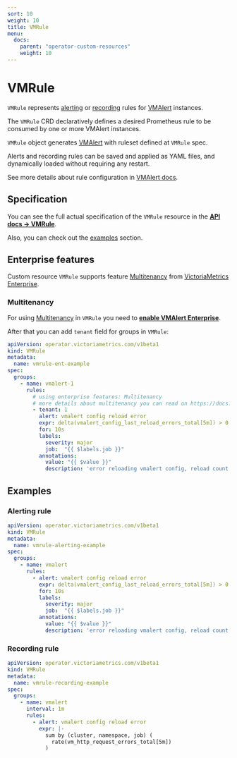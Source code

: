 ```yaml
---
sort: 10
weight: 10
title: VMRule
menu:
  docs:
    parent: "operator-custom-resources"
    weight: 10
---
```


# VMRule

`VMRule` represents [alerting](https://prometheus.io/docs/prometheus/latest/configuration/alerting_rules/)
or [recording](https://prometheus.io/docs/prometheus/latest/configuration/recording_rules/) rules 
for [VMAlert](./vmalert.md) instances.

The `VMRule` CRD declaratively defines a desired Prometheus rule to be consumed by one or more VMAlert instances.

`VMRule` object generates [VMAlert](./vmalert.md) 
with ruleset defined at `VMRule` spec.

Alerts and recording rules can be saved and applied as YAML files, and dynamically loaded without requiring any restart.

See more details about rule configuration in [VMAlert docs](https://docs.victoriametrics.com/vmalert.html#quickstart).

## Specification

You can see the full actual specification of the `VMRule` resource in
the **[API docs -> VMRule](../api.md#vmrule)**.

Also, you can check out the [examples](#examples) section.

## Enterprise features

Custom resource `VMRule` supports feature [Multitenancy](https://docs.victoriametrics.com/vmalert.html#multitenancy)
from [VictoriaMetrics Enterprise](https://docs.victoriametrics.com/enterprise.html#victoriametrics-enterprise).

### Multitenancy

For using [Multitenancy](https://docs.victoriametrics.com/vmalert.html#multitenancy) in `VMRule`
you need to **[enable VMAlert Enterprise](./vmalert.md#enterprise-features)**.

After that you can add `tenant` field for groups in `VMRule`:

```yaml
apiVersion: operator.victoriametrics.com/v1beta1
kind: VMRule
metadata:
  name: vmrule-ent-example
spec:
  groups:
    - name: vmalert-1
      rules:
        # using enterprise features: Multitenancy
        # more details about multitenancy you can read on https://docs.victoriametrics.com/vmalert.html#multitenancy
        - tenant: 1
          alert: vmalert config reload error
          expr: delta(vmalert_config_last_reload_errors_total[5m]) > 0
          for: 10s
          labels:
            severity: major
            job:  "{{ $labels.job }}"
          annotations:
            value: "{{ $value }}"
            description: 'error reloading vmalert config, reload count for 5 min {{ $value }}'
```

## Examples

### Alerting rule

```yaml
apiVersion: operator.victoriametrics.com/v1beta1
kind: VMRule
metadata:
  name: vmrule-alerting-example
spec:
  groups:
    - name: vmalert
      rules:
        - alert: vmalert config reload error
          expr: delta(vmalert_config_last_reload_errors_total[5m]) > 0
          for: 10s
          labels:
            severity: major
            job:  "{{ $labels.job }}"
          annotations:
            value: "{{ $value }}"
            description: 'error reloading vmalert config, reload count for 5 min {{ $value }}'
```

### Recording rule

```yaml
apiVersion: operator.victoriametrics.com/v1beta1
kind: VMRule
metadata:
  name: vmrule-recording-example
spec:
  groups:
    - name: vmalert
      interval: 1m
      rules:
        - alert: vmalert config reload error
          expr: |-
            sum by (cluster, namespace, job) (
              rate(vm_http_request_errors_total[5m])
            )
```
